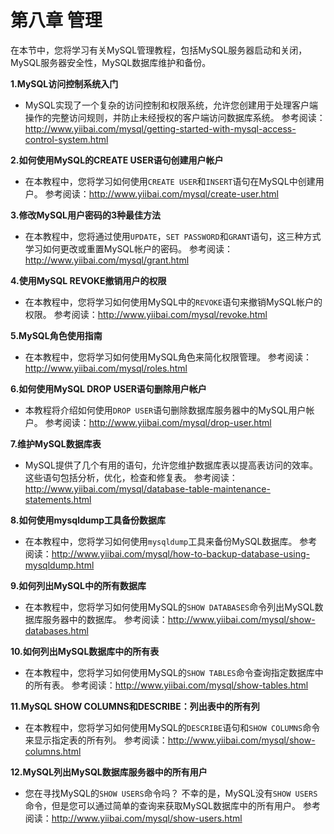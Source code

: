 # 第八章 管理

在本节中，您将学习有关MySQL管理教程，包括MySQL服务器启动和关闭，MySQL服务器安全性，MySQL数据库维护和备份。

**1.MySQL访问控制系统入门**

- MySQL实现了一个复杂的访问控制和权限系统，允许您创建用于处理客户端操作的完整访问规则，并防止未经授权的客户端访问数据库系统。
  参考阅读：<http://www.yiibai.com/mysql/getting-started-with-mysql-access-control-system.html>

**2.如何使用MySQL的CREATE USER语句创建用户帐户**

- 在本教程中，您将学习如何使用`CREATE USER`和`INSERT`语句在MySQL中创建用户。
  参考阅读：<http://www.yiibai.com/mysql/create-user.html>

**3.修改MySQL用户密码的3种最佳方法**

- 在本教程中，您将通过使用`UPDATE`，`SET PASSWORD`和`GRANT`语句，这三种方式学习如何更改或重置MySQL帐户的密码。
  参考阅读：<http://www.yiibai.com/mysql/grant.html>

**4.使用MySQL REVOKE撤销用户的权限**

- 在本教程中，您将学习如何使用MySQL中的`REVOKE`语句来撤销MySQL帐户的权限。
  参考阅读：<http://www.yiibai.com/mysql/revoke.html>

**5.MySQL角色使用指南**

- 在本教程中，您将学习如何使用MySQL角色来简化权限管理。
  参考阅读：<http://www.yiibai.com/mysql/roles.html>

**6.如何使用MySQL DROP USER语句删除用户帐户**

- 本教程将介绍如何使用`DROP USER`语句删除数据库服务器中的MySQL用户帐户。
  参考阅读：<http://www.yiibai.com/mysql/drop-user.html>

**7.维护MySQL数据库表**

- MySQL提供了几个有用的语句，允许您维护数据库表以提高表访问的效率。这些语句包括分析，优化，检查和修复表。
  参考阅读：<http://www.yiibai.com/mysql/database-table-maintenance-statements.html>

**8.如何使用mysqldump工具备份数据库**

- 在本教程中，您将学习如何使用`mysqldump`工具来备份MySQL数据库。
  参考阅读：<http://www.yiibai.com/mysql/how-to-backup-database-using-mysqldump.html>

**9.如何列出MySQL中的所有数据库**

- 在本教程中，您将学习如何使用MySQL的`SHOW DATABASES`命令列出MySQL数据库服务器中的数据库。
  参考阅读：<http://www.yiibai.com/mysql/show-databases.html>

**10.如何列出MySQL数据库中的所有表**

- 在本教程中，您将学习如何使用MySQL的`SHOW TABLES`命令查询指定数据库中的所有表。
  参考阅读：<http://www.yiibai.com/mysql/show-tables.html>

**11.MySQL SHOW COLUMNS和DESCRIBE：列出表中的所有列**

- 在本教程中，您将学习如何使用MySQL的`DESCRIBE`语句和`SHOW COLUMNS`命令来显示指定表的所有列。
  参考阅读：<http://www.yiibai.com/mysql/show-columns.html>

**12.MySQL列出MySQL数据库服务器中的所有用户**

- 您在寻找MySQL的`SHOW USERS`命令吗？ 不幸的是，MySQL没有`SHOW USERS`命令，但是您可以通过简单的查询来获取MySQL数据库中的所有用户。
  参考阅读：<http://www.yiibai.com/mysql/show-users.html>